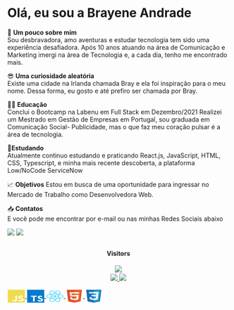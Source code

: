 
**<h1>Olá, eu sou a Brayene Andrade</h1>**

🤔 **Um pouco sobre mim**<br>
Sou desbravadora, amo aventuras e estudar tecnologia tem sido uma experiência desafiadora. Após 10 anos atuando na área de Comunicação e Marketing imergi na área de Tecnologia e, a cada dia, tenho me encontrado mais.

😎 **Uma curiosidade aleatória**<br>
Existe uma cidade na Irlanda chamada Bray e ela foi inspiração para o meu nome. Dessa forma, eu gosto e até prefiro ser chamada por Bray.

👨‍🎓 **Educação** <br>
Conclui o Bootcamp na Labenu em Full Stack em Dezembro/2021
Realizei um Mestrado em Gestão de Empresas em Portugal, sou graduada em Comunicação Social- Publicidade, mas o que faz meu coração pulsar é a área de tecnologia.

🌱**Estudando**<br>
Atualmente continuo estudando e praticando React.js, JavaScript, HTML, CSS, Typescript, e minha mais recente descoberta, a plataforma Low/NoCode ServiceNow


📈 **Objetivos**
Estou em busca de uma oportunidade para ingressar no Mercado de Trabalho como Desenvolvedora Web.

📥 **Contatos**<br>
E você pode me encontrar por e-mail ou nas minhas Redes Sociais abaixo

<div> 

  
  <a href = "mailto:bray.andrade@gmail.com"><img src="https://img.shields.io/badge/-Gmail-%23333?style=for-the-badge&logo=gmail&logoColor=white" target="_blank"></a>
  <a href="https://www.linkedin.com/in/brayene-andrade" target="_blank"><img src="https://img.shields.io/badge/-LinkedIn-%230077B5?style=for-the-badge&logo=linkedin&logoColor=white" target="_blank"></a> 
 
##
 
</div>

<div align="center">  
  <h4> Visitors </h4>
  <img src="https://profile-counter.glitch.me/brayandrade/count.svg">
</div>

<div align="center">
  <a href="https://github.com/brayandrade">
  <img height="150em" src="https://github-readme-stats.vercel.app/api?username=brayandrade&show_icons=true&theme=cobalt&include_all_commits=true&count_private=true"/>
  <img height="150em" src="https://github-readme-stats.vercel.app/api/top-langs/?username=brayandrade&layout=compact&langs_count=7&theme=cobalt"/>
</div>
  
  
  
<div style="display: inline_block"><br>
  <img align="center" alt="Bray-Js" height="30" width="40" src="https://raw.githubusercontent.com/devicons/devicon/master/icons/javascript/javascript-plain.svg">
  <img align="center" alt="Bray-Ts" height="30" width="40" src="https://raw.githubusercontent.com/devicons/devicon/master/icons/typescript/typescript-plain.svg">
  <img align="center" alt="Bray-React" height="30" width="40" src="https://raw.githubusercontent.com/devicons/devicon/master/icons/react/react-original.svg">
  <img align="center" alt="Bray-HTML" height="30" width="40" src="https://raw.githubusercontent.com/devicons/devicon/master/icons/html5/html5-original.svg">
  <img align="center" alt="Bray-CSS" height="30" width="40" src="https://raw.githubusercontent.com/devicons/devicon/master/icons/css3/css3-original.svg">
 
</div>
  
  ##
 



